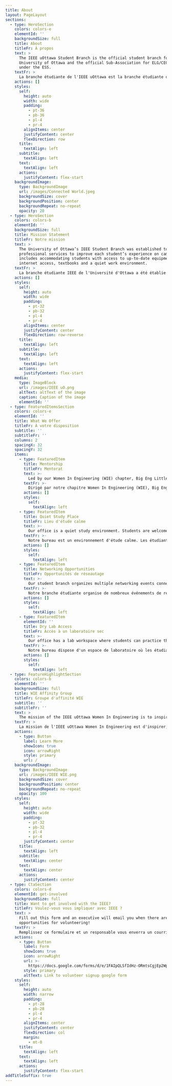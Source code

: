 ```yaml
---
title: About
layout: PageLayout
sections:
  - type: HeroSection
    colors: colors-e
    elementId: ''
    backgroundSize: full
    title: About
    titleFr: À propos
    text: >
      The IEEE uOttawa Student Branch is the official student branch for the
      University of Ottawa and the official Sub-Association for ELG/CEG/SEG
      under the ESS.
    textFr: >
      La branche étudiante de l'IEEE uOttawa est la branche étudiante officielle de l'Université d'Ottawa et la sous-association officielle pour les ELG/CEG/SEG dans le cadre de l'AEG (Association des étudiants en génie).
    actions: []
    styles:
      self:
        height: auto
        width: wide
        padding:
          - pt-36
          - pb-36
          - pl-4
          - pr-4
        alignItems: center
        justifyContent: center
        flexDirection: row
      title:
        textAlign: left
      subtitle:
        textAlign: left
      text:
        textAlign: left
      actions:
        justifyContent: flex-start
    backgroundImage:
      type: BackgroundImage
      url: /images/Connected World.jpeg
      backgroundSize: cover
      backgroundPosition: center
      backgroundRepeat: no-repeat
      opacity: 20
  - type: HeroSection
    colors: colors-b
    elementId: ''
    backgroundSize: full
    title: Mission Statement
    titleFr: Notre mission
    text: >
      The University of Ottawa’s IEEE Student Branch was established to provide
      professional services to improve each student’s experience on campus. This
      includes accommodating students with access to up-to-date equipment,
      internet access, textbooks and a quiet work environment.
    textFr: >
      La branche étudiante IEEE de l'Université d'Ottawa a été établie pour fournir des services professionnels afin d'améliorer l'expérience de chaque étudiant sur le campus. Ceci inclut l'accommodation des étudiants avec l'accès à un équipement à jour, l'accès à l'internet, les manuels scolaires et un environnement de travail tranquille.
    actions: []
    styles:
      self:
        height: auto
        width: wide
        padding:
          - pt-32
          - pb-32
          - pl-4
          - pr-4
        alignItems: center
        justifyContent: center
        flexDirection: row-reverse
      title:
        textAlign: left
      subtitle:
        textAlign: left
      text:
        textAlign: left
      actions:
        justifyContent: flex-start
    media:
      type: ImageBlock
      url: /images/IEEE uO.png
      altText: altText of the image
      caption: Caption of the image
      elementId: ''
  - type: FeaturedItemsSection
    colors: colors-e
    elementId: ''
    title: What We Offer
    titleFr: À votre disposition
    subtitle: ''
    subtitleFr: ''
    columns: 2
    spacingX: 32
    spacingY: 32
    items:
      - type: FeaturedItem
        title: Mentorship
        titleFr: Mentorat
        text: >-
          Led by our Women In Engineering (WIE) chapter, Big Eng Little Eng is a mentorship program that pair first year students with upper year students to ease them into their new university life.
        textFr: >-
          Dirigé par notre chapitre Women In Engineering (WIE), Big Eng Little Eng est un programme de mentorat qui jumelle des étudiants de première année avec des étudiants de niveau supérieur pour les aider à s'intégrer dans leur nouvelle vie universitaire.
        actions: []
        styles:
          self:
            textAlign: left
      - type: FeaturedItem
        title: Quiet Study Place
        titleFr: Lieu d'étude calme
        text: >-
          Our office is a quiet study environment. Students are welcome to ask questions and seek academic help from our execs during their office hours.
        textFr: >-
          Notre bureau est un environnement d'étude calme. Les étudiants sont invités à poser des questions et à chercher une aide académique auprès de nos exécutifs pendant leurs heures de bureau.
        actions: []
        styles:
          self:
            textAlign: left
      - type: FeaturedItem
        title: Networking Opportunities
        titleFr: Opportunités de réseautage
        text: >-
          Our student branch organizes multiple networking events connecting students to industry professionals such as WIE Tech Panel and Wine and Cheese.
        textFr: >-
          Notre branche étudiante organise de nombreux événements de réseautage permettant aux étudiants de rencontrer des professionnels du secteur, tels que le WIE Tech Panel et le Wine and Cheese.
        actions: []
        styles:
          self:
            textAlign: left
      - type: FeaturedItem
        elementId: ''
        title: Dry Lab Access
        titleFr: Accès à un laboratoire sec
        text: >-
          Our office has a lab workspace where students can practice their technical skills. The lab is equipped with FGPAs, oscilloscopes, micro-controllers, a soldering station, and more.
        textFr: >-
          Notre bureau dispose d'un espace de laboratoire où les étudiants peuvent mettre en pratique leurs compétences techniques. Le laboratoire est équipé de FGPA, d'oscilloscopes, de microcontrôleurs, d'une station de soudage, et plus encore.
        actions: []
        styles:
          self:
            textAlign: left
  - type: FeatureHighlightSection
    colors: colors-b
    elementId: ''
    backgroundSize: full
    title: WIE Affinity Group
    titleFr: Groupe d'affinité WIE
    subtitle: ''
    subtitleFr: ''
    text: >
      The mission of the IEEE uOttawa Women In Engineering is to inspire, engage, encourage, and empower women to pursue the engineering field. They are responsible for organizing IEEE Wine & Cheese, one of our student branch's largest events.
    textFr: >
      La mission de l'IEEE uOttawa Women In Engineering est d'inspirer, engager, encourager et fortifier les femmes à poursuivre le domaine de l'ingénierie. Elles sont responsables de l'organisation du Wine & Cheese de l'IEEE, l'un des plus grands événements de notre branche étudiante.
    actions:
      - type: Button
        label: Learn More
        showIcon: true
        icon: arrowRight
        style: primary
        url: /
    backgroundImage:
      type: BackgroundImage
      url: /images/IEEE WIE.png
      backgroundSize: cover
      backgroundPosition: center
      backgroundRepeat: no-repeat
      opacity: 100
    styles:
      self:
        height: auto
        width: wide
        padding:
          - pt-32
          - pb-32
          - pl-4
          - pr-4
        justifyContent: center
      title:
        textAlign: left
      subtitle:
        textAlign: center
      text:
        textAlign: center
      actions:
        justifyContent: center
  - type: CtaSection
    colors: colors-d
    elementId: get-involved
    backgroundSize: full
    title: Want to get involved with the IEEE?
    titleFr: Voulez-vous vous impliquer avec IEEE ?
    text: >
      Fill out this form and an executive will email you when there are
      opportunities for volunteering!
    textFr: >
      Remplissez ce formulaire et un responsable vous enverra un courriel lorsqu'il y aura des des opportunités de bénévolat !
    actions:
      - type: Button
        label: Form
        showIcon: true
        icon: arrowRight
        url: >-
          https://docs.google.com/forms/d/e/1FAIpQLSfIdHz-ORmtsCgjEp2WpOV5ssXaC60nNpFzAY_qeRH4f7uX1w/viewform
        style: primary
        altText: Link to volunteer signup google form
    styles:
      self:
        height: auto
        width: narrow
        padding:
          - pt-28
          - pb-28
          - pl-4
          - pr-4
        alignItems: center
        justifyContent: center
        flexDirection: col
        margin:
          - mt-0
      title:
        textAlign: left
      text:
        textAlign: left
      actions:
        justifyContent: flex-start
addTitleSuffix: true
---
```

